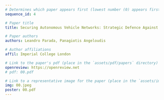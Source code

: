 ```yaml
---
# Determines which paper appears first (lowest number (0) appears first)
sequence_id: 4

# Paper title
title: Securing Autonomous Vehicle Networks: Strategic Defence Against Communication Attacks

# Paper authors
authors: Leandro Parada, Panagiotis Angeloudis

# Author affiliations
affil: Imperial College London

# Link to the paper's pdf (place in the `assets/pdf/papers` directory)
openreview: https://openreview.net
# pdf: 00.pdf

# Link to a representative image for the paper (place in the `assets/img/papers` directory)
img: 00.jpeg
poster: 00.pdf
---
```

